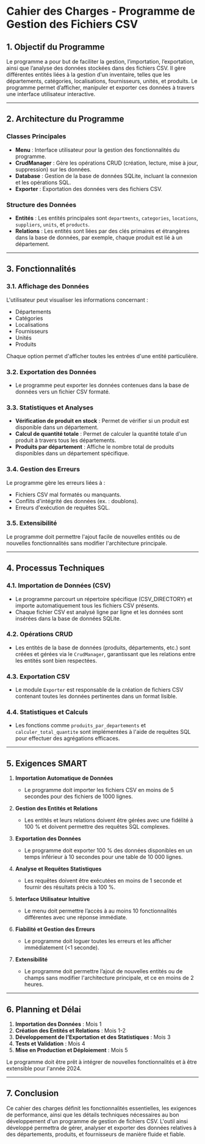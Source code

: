 # Cahier des Charges - Programme de Gestion des Fichiers CSV

## 1. Objectif du Programme

Le programme a pour but de faciliter la gestion, l’importation, l’exportation, ainsi que l’analyse des données stockées dans des fichiers CSV. Il gère différentes entités liées à la gestion d'un inventaire, telles que les départements, catégories, localisations, fournisseurs, unités, et produits. Le programme permet d’afficher, manipuler et exporter ces données à travers une interface utilisateur interactive.

---

## 2. Architecture du Programme

### Classes Principales
- **Menu** : Interface utilisateur pour la gestion des fonctionnalités du programme.
- **CrudManager** : Gère les opérations CRUD (création, lecture, mise à jour, suppression) sur les données.
- **Database** : Gestion de la base de données SQLite, incluant la connexion et les opérations SQL.
- **Exporter** : Exportation des données vers des fichiers CSV.

### Structure des Données
- **Entités** : Les entités principales sont `departments`, `categories`, `locations`, `suppliers`, `units`, et `products`.
- **Relations** : Les entités sont liées par des clés primaires et étrangères dans la base de données, par exemple, chaque produit est lié à un département.

---

## 3. Fonctionnalités

### 3.1. Affichage des Données
L'utilisateur peut visualiser les informations concernant :
- Départements
- Catégories
- Localisations
- Fournisseurs
- Unités
- Produits

Chaque option permet d'afficher toutes les entrées d'une entité particulière.

### 3.2. Exportation des Données
- Le programme peut exporter les données contenues dans la base de données vers un fichier CSV formaté.

### 3.3. Statistiques et Analyses
- **Vérification de produit en stock** : Permet de vérifier si un produit est disponible dans un département.
- **Calcul de quantité totale** : Permet de calculer la quantité totale d'un produit à travers tous les départements.
- **Produits par département** : Affiche le nombre total de produits disponibles dans un département spécifique.

### 3.4. Gestion des Erreurs
Le programme gère les erreurs liées à :
- Fichiers CSV mal formatés ou manquants.
- Conflits d'intégrité des données (ex. : doublons).
- Erreurs d'exécution de requêtes SQL.

### 3.5. Extensibilité
Le programme doit permettre l'ajout facile de nouvelles entités ou de nouvelles fonctionnalités sans modifier l'architecture principale.

---

## 4. Processus Techniques

### 4.1. Importation de Données (CSV)
- Le programme parcourt un répertoire spécifique (CSV_DIRECTORY) et importe automatiquement tous les fichiers CSV présents.
- Chaque fichier CSV est analysé ligne par ligne et les données sont insérées dans la base de données SQLite.

### 4.2. Opérations CRUD
- Les entités de la base de données (produits, départements, etc.) sont créées et gérées via le `CrudManager`, garantissant que les relations entre les entités sont bien respectées.

### 4.3. Exportation CSV
- Le module `Exporter` est responsable de la création de fichiers CSV contenant toutes les données pertinentes dans un format lisible.

### 4.4. Statistiques et Calculs
- Les fonctions comme `produits_par_departements` et `calculer_total_quantite` sont implémentées à l'aide de requêtes SQL pour effectuer des agrégations efficaces.

---

## 5. Exigences SMART

1. **Importation Automatique de Données**
   - Le programme doit importer les fichiers CSV en moins de 5 secondes pour des fichiers de 1000 lignes.

2. **Gestion des Entités et Relations**
   - Les entités et leurs relations doivent être gérées avec une fidélité à 100 % et doivent permettre des requêtes SQL complexes.

3. **Exportation des Données**
   - Le programme doit exporter 100 % des données disponibles en un temps inférieur à 10 secondes pour une table de 10 000 lignes.

4. **Analyse et Requêtes Statistiques**
   - Les requêtes doivent être exécutées en moins de 1 seconde et fournir des résultats précis à 100 %.

5. **Interface Utilisateur Intuitive**
   - Le menu doit permettre l’accès à au moins 10 fonctionnalités différentes avec une réponse immédiate.

6. **Fiabilité et Gestion des Erreurs**
   - Le programme doit loguer toutes les erreurs et les afficher immédiatement (<1 seconde).

7. **Extensibilité**
   - Le programme doit permettre l’ajout de nouvelles entités ou de champs sans modifier l'architecture principale, et ce en moins de 2 heures.

---

## 6. Planning et Délai

1. **Importation des Données** : Mois 1
2. **Création des Entités et Relations** : Mois 1-2
3. **Développement de l'Exportation et des Statistiques** : Mois 3
4. **Tests et Validation** : Mois 4
5. **Mise en Production et Déploiement** : Mois 5

Le programme doit être prêt à intégrer de nouvelles fonctionnalités et à être extensible pour l'année 2024.

---

## 7. Conclusion

Ce cahier des charges définit les fonctionnalités essentielles, les exigences de performance, ainsi que les détails techniques nécessaires au bon développement d'un programme de gestion de fichiers CSV. L'outil ainsi développé permettra de gérer, analyser et exporter des données relatives à des départements, produits, et fournisseurs de manière fluide et fiable.

